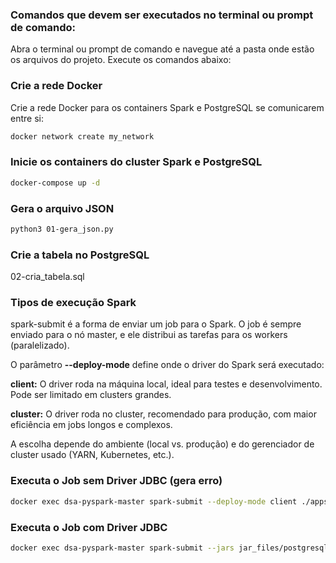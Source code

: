 ### Comandos que devem ser executados no terminal ou prompt de comando:

Abra o terminal ou prompt de comando e navegue até a pasta onde estão os arquivos do projeto. Execute os comandos abaixo:

### Crie a rede Docker 

Crie a rede Docker para os containers Spark e PostgreSQL se comunicarem entre si:

```bash
docker network create my_network
```

### Inicie os containers do cluster Spark e PostgreSQL

```bash
docker-compose up -d
```

### Gera o arquivo JSON

```bash
python3 01-gera_json.py
```

### Crie a tabela no PostgreSQL

02-cria_tabela.sql

### Tipos de execução Spark

spark-submit é a forma de enviar um job para o Spark. O job é sempre enviado para o nó master, e ele distribui as tarefas para os workers (paralelizado).

O parâmetro **--deploy-mode** define onde o driver do Spark será executado:

**client:** O driver roda na máquina local, ideal para testes e desenvolvimento. Pode ser limitado em clusters grandes.

**cluster:** O driver roda no cluster, recomendado para produção, com maior eficiência em jobs longos e complexos.

A escolha depende do ambiente (local vs. produção) e do gerenciador de cluster usado (YARN, Kubernetes, etc.).

### Executa o Job sem Driver JDBC (gera erro)

```bash
docker exec dsa-pyspark-master spark-submit --deploy-mode client ./apps/projeto1.py
```

### Executa o Job com Driver JDBC

```bash
docker exec dsa-pyspark-master spark-submit --jars jar_files/postgresql-42.7.4.jar --deploy-mode client ./apps/projeto1.py
```
